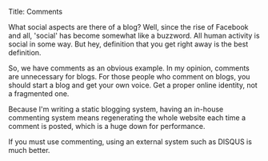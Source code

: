 Title: Comments 

What social aspects are there of a blog? Well, since the rise of Facebook and all, 'social' has become somewhat like a buzzword. All human activity is social in some way. But hey, definition that you get right away is the best definition.

So, we have comments as an obvious example. In my opinion, comments are unnecessary for blogs. For those people who comment on blogs, you should start a blog and get your own voice. Get a proper online identity, not a fragmented one.

Because I'm writing a static blogging system, having an in-house commenting system means regenerating the whole website each time a comment is posted, which is a huge down for performance.

If you must use commenting, using an external system such as DISQUS is much better.

